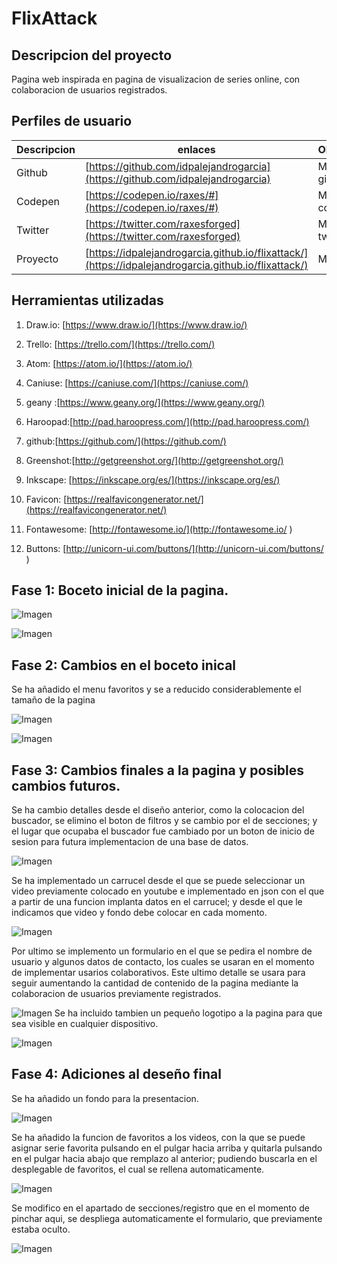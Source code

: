 # FlixAttack

## Descripcion del proyecto



Pagina web inspirada en pagina de visualizacion de series online, con colaboracion de usuarios registrados.



## Perfiles de usuario



| Descripcion | enlaces | Observaciones |
|--------|--------|--------|
|     Github   |   [https://github.com/idpalejandrogarcia](https://github.com/idpalejandrogarcia)     |    Mi perfil de github    |
|     Codepen   |    [https://codepen.io/raxes/#](https://codepen.io/raxes/#)    |     Mi perfil de codepen   |
|    Twitter    |     [https://twitter.com/raxesforged](https://twitter.com/raxesforged)   |    Mi cuenta de twitter    |
|     Proyecto   |    [https://idpalejandrogarcia.github.io/flixattack/](https://idpalejandrogarcia.github.io/flixattack/)    |   Mi proyecto     |


## Herramientas utilizadas



1. Draw.io: [https://www.draw.io/](https://www.draw.io/)

2. Trello: [https://trello.com/](https://trello.com/)

3. Atom: [https://atom.io/](https://atom.io/)

4. Caniuse: [https://caniuse.com/](https://caniuse.com/)

5. geany :[https://www.geany.org/](https://www.geany.org/)

6. Haroopad:[http://pad.haroopress.com/](http://pad.haroopress.com/)

7. github:[https://github.com/](https://github.com/)

8. Greenshot:[http://getgreenshot.org/](http://getgreenshot.org/)

9. Inkscape: [https://inkscape.org/es/](https://inkscape.org/es/) 

10. Favicon: [https://realfavicongenerator.net/](https://realfavicongenerator.net/)

11. Fontawesome: [http://fontawesome.io/](http://fontawesome.io/ )

12. Buttons: [http://unicorn-ui.com/buttons/](http://unicorn-ui.com/buttons/ )

## Fase 1: Boceto inicial de la pagina.



![Imagen](img/boceto.png)



![Imagen](img/boceto2.png)



## Fase 2: Cambios en el boceto inical

 Se ha añadido el menu favoritos y se a reducido considerablemente el tamaño de la pagina

![Imagen](img/boceto1.2.png)

![Imagen](img/boceto2.2.png)

## Fase 3: Cambios finales a la pagina y posibles cambios futuros.

 Se ha cambio detalles desde el diseño anterior, como la colocacion del buscador, se elimino el boton de filtros y se cambio por el de secciones; y el lugar que ocupaba el buscador fue cambiado por un boton de inicio de sesion para futura implementacion de una base de datos.

![Imagen](img/Flixattack-par_alta.png)

 Se ha implementado un carrucel desde el que se puede seleccionar un video previamente colocado en youtube e implementado en json con el que a partir de una funcion implanta datos en el carrucel; y desde el que le indicamos que video y fondo debe colocar en cada momento.

![Imagen](img/Flixattack-medio.png)

  Por ultimo se implemento un formulario en el que se pedira el nombre de usuario y algunos datos de contacto, los cuales se usaran en el momento de implementar  usarios colaborativos. Este ultimo detalle se usara para seguir aumentando la cantidad de contenido de la pagina mediante la colaboracion de usuarios previamente registrados.

![Imagen](img/Flixattack-fin.png)
  Se ha incluido tambien un pequeño logotipo a la pagina para que sea visible en cualquier dispositivo.

![Imagen](favicons/android-chrome-144x144.png)

## Fase 4: Adiciones al deseño final

 Se ha añadido un fondo para la presentacion.
 
 ![Imagen](img/fondopre.png)
 
  Se ha añadido la funcion de favoritos a los videos, con la que se puede asignar serie favorita pulsando en el pulgar hacia arriba y quitarla pulsando en el pulgar hacia abajo que remplazo al anterior; pudiendo buscarla en el desplegable de favoritos, el cual se rellena automaticamente.
 
 ![Imagen](img/mejorabotones.png)
 
  Se modifico en el apartado de secciones/registro que en el momento de pinchar aqui, se despliega automaticamente el formulario, que previamente estaba oculto.
 
 ![Imagen](img/registro.png)